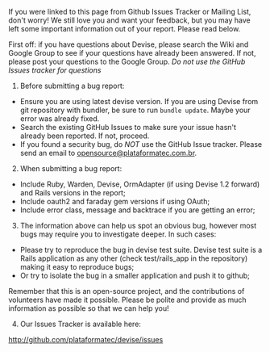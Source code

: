 If you were linked to this page from Github Issues Tracker or Mailing List, don't worry! We still love you and want your feedback, but you may have left some important information out of your report. Please read below.

First off: if you have questions about Devise, please search the Wiki and Google Group to see if your questions have already been answered. If not, please post your questions to the Google Group. *Do not use the GitHub Issues tracker for questions*

1) Before submitting a bug report:

* Ensure you are using latest devise version. If you are using Devise from git repository with bundler, be sure to run `bundle update`. Maybe your error was already fixed.
* Search the existing GitHub Issues to make sure your issue hasn't already been reported. If not, proceed.
* If you found a security bug, do *NOT* use the GitHub Issue tracker. Please send an email to opensource@plataformatec.com.br.

2) When submitting a bug report:

* Include Ruby, Warden, Devise, OrmAdapter (if using Devise 1.2 forward) and Rails versions in the report;
* Include oauth2 and faraday gem versions if using OAuth;
* Include error class, message and backtrace if you are getting an error;

3) The information above can help us spot an obvious bug, however most bugs may require you to investigate deeper. In such cases:

* Please try to reproduce the bug in devise test suite. Devise test suite is a Rails application as any other (check test/rails_app in the repository) making it easy to reproduce bugs;
* Or try to isolate the bug in a smaller application and push it to github;

Remember that this is an open-source project, and the contributions of volunteers have made it possible. Please be polite and provide as much information as possible so that we can help you!

4) Our Issues Tracker is available here: 

http://github.com/plataformatec/devise/issues